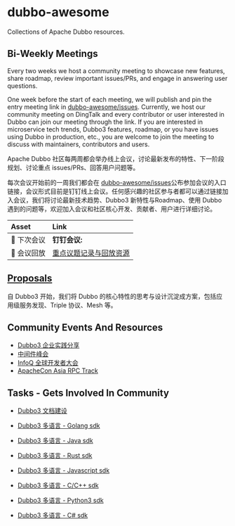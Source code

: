 # dubbo-awesome

Collections of Apache Dubbo resources.

## Bi-Weekly Meetings

Every two weeks we host a community meeting to showcase new features, share roadmap, review important issues/PRs, and engage in answering user questions.

One week before the start of each meeting, we will publish and pin the entry meeting link in [dubbo-awesome/issues](https://github.com/apache/dubbo-awesome/issues). Currently, we host our community meeting on DingTalk and every contributor or user interested in Dubbo can join our meeting through the link. If you are interested in microservice tech trends, Dubbo3 features, roadmap, or you have issues using Dubbo in production, etc., you are welcome to join the meeting to discuss with maintainers, contributors and users.

Apache Dubbo 社区每两周都会举办线上会议，讨论最新发布的特性、下一阶段规划、讨论重点 issues/PRs、回答用户问题等。

每次会议开始前的一周我们都会在 [dubbo-awesome/issues](https://github.com/apache/dubbo-awesome/issues)公布参加会议的入口链接，会议形式目前是钉钉线上会议。任何感兴趣的社区参与者都可以通过链接加入会议，我们将讨论最新技术趋势、Dubbo3 新特性与Roadmap、使用 Dubbo 遇到的问题等，欢迎加入会议和社区核心开发、贡献者、用户进行详细讨论。

| Asset | Link        |
|:-----------|:------------|
| 🔗 下次会议 | **钉钉会议:**
| 🎥 会议回放 |[重点议题记录与回放资源](/weeklymeeting)

## [Proposals](/proposals)
自 Dubbo3 开始，我们将 Dubbo 的核心特性的思考与设计沉淀成方案，包括应用级服务发现、Triple 协议、Mesh 等。

## Community Events And Resources
* [Dubbo3 企业实践分享]()
* [中间件峰会]()
* [InfoQ 全球开发者大会]()
* [ApacheCon Asia RPC Track]()

## Tasks - Gets Involved In Community
* [Dubbo3 文档建设]()

* [Dubbo3 多语言 - Golang sdk]()
* [Dubbo3 多语言 - Java sdk]()
* [Dubbo3 多语言 - Rust sdk]()
* [Dubbo3 多语言 - Javascript sdk]()
* [Dubbo3 多语言 - C/C++ sdk]()
* [Dubbo3 多语言 - Python3 sdk]()
* [Dubbo3 多语言 - C# sdk]()